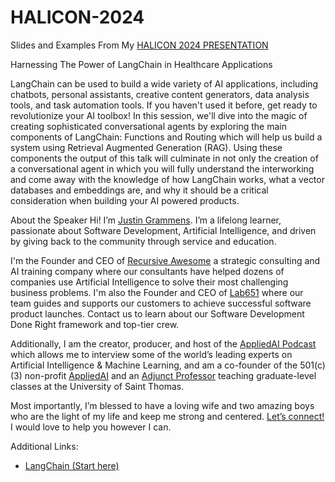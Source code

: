 # HALICON-2024

Slides and Examples From My [HALICON 2024 PRESENTATION](https://minneanalytics.org/halicon-2024/)

Harnessing The Power of LangChain in Healthcare Applications

LangChain can be used to build a wide variety of AI applications, including chatbots, personal assistants, creative content generators, data analysis tools, and task automation tools. If you haven't used it before, get ready to revolutionize your AI toolbox! In this session, we'll dive into the magic of creating sophisticated conversational agents by exploring the main components of LangChain: Functions and Routing which will help us build a system using Retrieval Augmented Generation (RAG). Using these components the output of this talk will culminate in not only the creation of a conversational agent in which you will fully understand the interworking and come away with the knowledge of how LangChain works, what a vector databases and embeddings are, and why it should be a critical consideration when building your AI powered products.

About the Speaker
Hi! I’m [Justin Grammens](https://justingrammens.com). I’m a lifelong learner, passionate about Software Development, Artificial Intelligence, and driven by giving back to the community through service and education. 
 
I'm the Founder and CEO of [Recursive Awesome](https://recursiveawesome.com) a strategic consulting and AI training company where our consultants have helped dozens of companies use Artificial Intelligence to solve their most challenging business problems. I'm also the Founder and CEO of [Lab651](https://lab651.com) where our team guides and supports our customers to achieve successful software product launches. Contact us to learn about our Software Development Done Right framework and top-tier crew.
 
Additionally, I am the creator, producer, and host of the [AppliedAI Podcast](https://podcast.appliedai.mn) which allows me to interview some of the world’s leading experts on Artificial Intelligence & Machine Learning, and am a co-founder of the 501(c)(3) non-profit [AppliedAI](https://appliedai.mn) and an [Adjunct Professor](https://software.stthomas.edu/about/faculty-staff/biography/justin-grammens/) teaching graduate-level classes at the University of Saint Thomas.
 
Most importantly, I’m blessed to have a loving wife and two amazing boys who are the light of my life and keep me strong and centered. [Let’s connect!](https://justingrammens.com) I would love to help you however I can.

Additional Links:

* [LangChain (Start here)](https://langchain.com)
